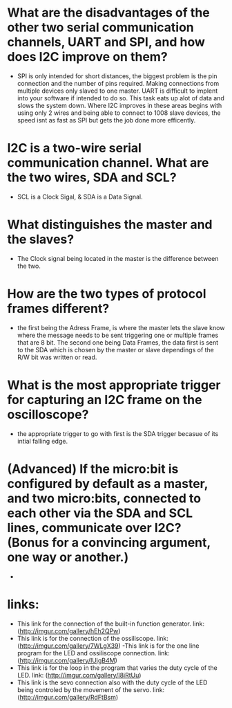 # What are the disadvantages of the other two serial communication channels, UART and SPI, and how does I2C improve on them?
 - SPI is only intended for short distances, the biggest problem is the pin connection and the number of pins required. Making connections from multiple devices only slaved to one master.  UART is difficult to implent into your software if intended to do so.  This task eats up alot of data and slows the system down.  Where I2C improves in these areas begins with using only 2 wires and being able to connect to 1008 slave devices, the speed isnt as fast as SPI but gets the job done more efficently.
 
# I2C is a two-wire serial communication channel. What are the two wires, SDA and SCL? 
 - SCL is a Clock Sigal, & SDA is a Data Signal.
 
# What distinguishes the master and the slaves? 
 - The Clock signal being located in the master is the difference between the two.
 
# How are the two types of protocol frames different?
 - the first being the Adress Frame, is where the master lets the slave know where the message needs to be sent triggering one or multiple frames that are 8 bit. The second one being Data Frames, the data first is sent to the SDA which is chosen by the master or slave dependings of the R/W bit was written or read.
 
# What is the most appropriate trigger for capturing an I2C frame on the oscilloscope?
 - the appropriate trigger to go with first is the SDA trigger becasue of its intial falling edge.
 
# (Advanced) If the micro:bit is configured by default as a master, and two micro:bits, connected to each other via the SDA and SCL lines, communicate over I2C? (Bonus for a convincing argument, one way or another.)
 -
 
 # links: 
  - This link for the connection of the built-in function generator.
   link: (http://imgur.com/gallery/hEh2QPw)
  - This link is for the connection of the ossiliscope.
   link: (http://imgur.com/gallery/7WLgX39)
  -This link is for the one line program for the LED and ossiliscope connection.
   link: (http://imgur.com/gallery/IUjgB4M)
  - This link is for the loop in the program that varies the duty cycle of the LED.
   link: (http://imgur.com/gallery/I8iRtUu)
  - This link is the sevo connection also with the duty cycle of the LED being controled by the movement of the servo.
   link: (http://imgur.com/gallery/RdFtBsm) 
 
